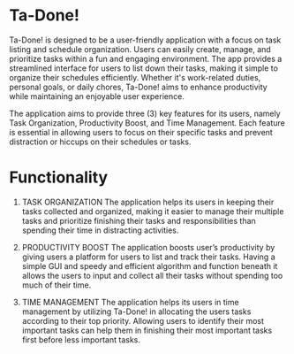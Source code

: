 # Ta-Done!

Ta-Done! is designed to be a user-friendly application with a focus on task listing and schedule organization. Users can easily create, manage, and prioritize tasks within a fun and engaging environment. The app provides a streamlined interface for users to list down their tasks, making it simple to organize their schedules efficiently. Whether it's work-related duties, personal goals, or daily chores, Ta-Done! aims to enhance productivity while maintaining an enjoyable user experience.

The application aims to provide three (3) key features for its users, namely Task Organization, Productivity Boost, and Time Management. Each feature is essential in allowing users to focus on their specific tasks and prevent distraction or hiccups on their schedules or tasks.



# Functionality

1. TASK ORGANIZATION
The application helps its users in keeping their tasks collected and organized, making it easier to manage their multiple tasks and prioritize finishing their tasks and responsibilities than spending their time in distracting activities. 

2. PRODUCTIVITY BOOST
The application boosts user’s productivity by giving users a platform for users to list and track their tasks. Having a simple GUI and speedy and efficient algorithm and function beneath it allows the users to input and collect all their tasks without spending too much of their time.

3. TIME MANAGEMENT
The application helps its users in time management by utilizing Ta-Done! in allocating the users tasks according to their top priority. Allowing users to identify their most important tasks can help them in finishing their most important tasks first before less important tasks.
